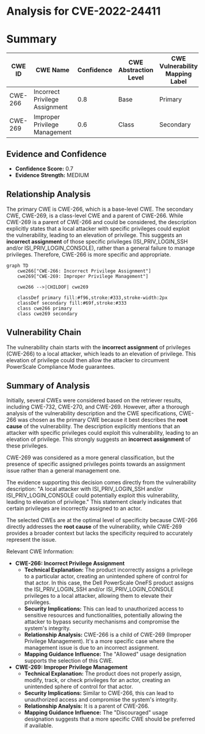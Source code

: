# Analysis for CVE-2022-24411

# Summary
| CWE ID | CWE Name | Confidence | CWE Abstraction Level | CWE Vulnerability Mapping Label | CWE-Vulnerability Mapping Notes |
|---|---|---|---|---|---|
| CWE-266 | Incorrect Privilege Assignment | 0.8 | Base | Primary | Allowed |
| CWE-269 | Improper Privilege Management | 0.6 | Class | Secondary | Discouraged |

## Evidence and Confidence

*   **Confidence Score:** 0.7
*   **Evidence Strength:** MEDIUM

## Relationship Analysis
The primary CWE is CWE-266, which is a base-level CWE. The secondary CWE, CWE-269, is a class-level CWE and a parent of CWE-266. While CWE-269 is a parent of CWE-266 and could be considered, the description explicitly states that a local attacker with specific privileges could exploit the vulnerability, leading to an elevation of privilege. This suggests an **incorrect assignment** of those specific privileges (ISI_PRIV_LOGIN_SSH and/or ISI_PRIV_LOGIN_CONSOLE), rather than a general failure to manage privileges. Therefore, CWE-266 is more specific and appropriate.

```mermaid
graph TD
    cwe266["CWE-266: Incorrect Privilege Assignment"]
    cwe269["CWE-269: Improper Privilege Management"]

    cwe266 -->|CHILDOF| cwe269

    classDef primary fill:#f96,stroke:#333,stroke-width:2px
    classDef secondary fill:#69f,stroke:#333
    class cwe266 primary
    class cwe269 secondary
```

## Vulnerability Chain
The vulnerability chain starts with the **incorrect assignment** of privileges (CWE-266) to a local attacker, which leads to an elevation of privilege. This elevation of privilege could then allow the attacker to circumvent PowerScale Compliance Mode guarantees.

## Summary of Analysis
Initially, several CWEs were considered based on the retriever results, including CWE-732, CWE-270, and CWE-269. However, after a thorough analysis of the vulnerability description and the CWE specifications, CWE-266 was chosen as the primary CWE because it best describes the **root cause** of the vulnerability. The description explicitly mentions that an attacker with specific privileges could exploit this vulnerability, leading to an elevation of privilege. This strongly suggests an **incorrect assignment** of these privileges.

CWE-269 was considered as a more general classification, but the presence of specific assigned privileges points towards an assignment issue rather than a general management one.

The evidence supporting this decision comes directly from the vulnerability description: "A local attacker with ISI_PRIV_LOGIN_SSH and/or ISI_PRIV_LOGIN_CONSOLE could potentially exploit this vulnerability, leading to elevation of privilege." This statement clearly indicates that certain privileges are incorrectly assigned to an actor.

The selected CWEs are at the optimal level of specificity because CWE-266 directly addresses the **root cause** of the vulnerability, while CWE-269 provides a broader context but lacks the specificity required to accurately represent the issue.

Relevant CWE Information:

*   **CWE-266: Incorrect Privilege Assignment**
    *   **Technical Explanation:** The product incorrectly assigns a privilege to a particular actor, creating an unintended sphere of control for that actor. In this case, the Dell PowerScale OneFS product assigns the ISI_PRIV_LOGIN_SSH and/or ISI_PRIV_LOGIN_CONSOLE privileges to a local attacker, allowing them to elevate their privileges.
    *   **Security Implications:** This can lead to unauthorized access to sensitive resources and functionalities, potentially allowing the attacker to bypass security mechanisms and compromise the system's integrity.
    *   **Relationship Analysis:** CWE-266 is a child of CWE-269 (Improper Privilege Management). It's a more specific case where the management issue is due to an incorrect assignment.
    *   **Mapping Guidance Influence:** The "Allowed" usage designation supports the selection of this CWE.
*   **CWE-269: Improper Privilege Management**
    *   **Technical Explanation:** The product does not properly assign, modify, track, or check privileges for an actor, creating an unintended sphere of control for that actor.
    *   **Security Implications:** Similar to CWE-266, this can lead to unauthorized access and compromise the system's integrity.
    *   **Relationship Analysis:** It is a parent of CWE-266.
    *   **Mapping Guidance Influence:** The "Discouraged" usage designation suggests that a more specific CWE should be preferred if available.